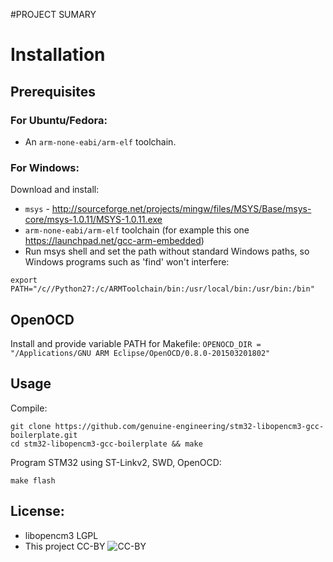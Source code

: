 #PROJECT SUMARY



# Installation
## Prerequisites

### For Ubuntu/Fedora:

- An `arm-none-eabi/arm-elf` toolchain.

### For Windows:

Download and install:

- `msys` - http://sourceforge.net/projects/mingw/files/MSYS/Base/msys-core/msys-1.0.11/MSYS-1.0.11.exe
- `arm-none-eabi/arm-elf` toolchain (for example this one https://launchpad.net/gcc-arm-embedded)
- Run msys shell and set the path without standard Windows paths, so Windows programs such as 'find' won't interfere:

```
export PATH="/c//Python27:/c/ARMToolchain/bin:/usr/local/bin:/usr/bin:/bin"
```


## OpenOCD 

Install and provide variable PATH for Makefile: `OPENOCD_DIR = "/Applications/GNU ARM Eclipse/OpenOCD/0.8.0-201503201802"` 

## Usage

Compile:

```
git clone https://github.com/genuine-engineering/stm32-libopencm3-gcc-boilerplate.git
cd stm32-libopencm3-gcc-boilerplate && make
```

Program STM32 using ST-Linkv2, SWD, OpenOCD:

```
make flash
```

## License: 

- libopencm3 LGPL
- This project CC-BY ![CC-BY](https://licensebuttons.net/l/by/3.0/88x31.png)
